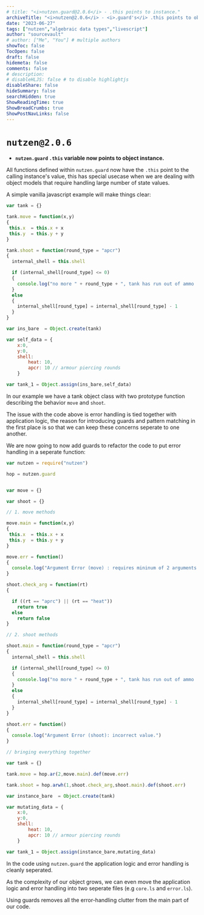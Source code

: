 ```yaml
---
# title: "<i>nutzen.guard@2.0.6</i> - .this points to instance."
archiveTitle: "<i>nutzen@2.0.6</i> - <i>.guard's</i> .this points to object data."
date: "2023-06-27"
tags: ["nutzen","algebraic data types","livescript"]
author: "sourcevault"
# author: ["Me", "You"] # multiple authors
showToc: false
TocOpen: false
draft: false
hidemeta: false
comments: false
# description:
# disableHLJS: false # to disable highlightjs
disableShare: false
hideSummary: false
searchHidden: true
ShowReadingTime: true
ShowBreadCrumbs: true
ShowPostNavLinks: false
---
```


# `nutzen@2.0.6` 
- **`nutzen.guard` `.this` variable now points to object instance.**

All functions defined within `nutzen.guard` now have the `.this` point to the calling instance's value, this has special usecase when we are dealing with object models that require handling large number of state values.

A simple vanilla javascript example will make things clear:

```js
var tank = {}

tank.move = function(x,y)
{
 this.x  = this.x + x
 this.y  = this.y + y
}

tank.shoot = function(round_type = "apcr")
{
  internal_shell = this.shell

  if (internal_shell[round_type] <= 0)
  {
    console.log("no more " + round_type + ", tank has run out of ammo !")
  }
  else
  {
    internal_shell[round_type] = internal_shell[round_type] - 1
  }
}

var ins_bare  = Object.create(tank)

var self_data = {
    x:0,
    y:0,
    shell:
        heat: 10,
        apcr: 10 // armour piercing rounds
    }

var tank_1 = Object.assign(ins_bare,self_data)

```
In our example we have a tank object class with two prototype function describing the behavior `move` and `shoot`.

The issue with the code above is error handling is tied together with application logic, the reason for introducing guards and pattern matching in the first place is so that we can keep these concerns seperate to one another.

We are now going to now add guards to refactor the code to put error handling in a seperate function:

```js
var nutzen = require("nutzen")

hop = nutzen.guard


var move = {}

var shoot = {}

// 1. move methods

move.main = function(x,y)
{
 this.x  = this.x + x
 this.y  = this.y + y
}

move.err = function()
{
  console.log("Argument Error (move) : requires mininum of 2 arguments (x,y).")
}

shoot.check_arg = function(rt)
{

  if ((rt == "aprc") || (rt == "heat"))
    return true
  else
    return false
}

// 2. shoot methods

shoot.main = function(round_type = "apcr")
{
  internal_shell = this.shell

  if (internal_shell[round_type] <= 0)
  {
    console.log("no more " + round_type + ", tank has run out of ammo !")
  }
  else
  {
    internal_shell[round_type] = internal_shell[round_type] - 1
  }
}

shoot.err = function()
{
  console.log("Argument Error (shoot): incorrect value.")
}

// bringing everything together

var tank = {}

tank.move = hop.ar(2,move.main).def(move.err)

tank.shoot = hop.arwh(1,shoot.check_arg,shoot.main).def(shoot.err)

var instance_bare  = Object.create(tank)

var mutating_data = {
    x:0,
    y:0,
    shell:
        heat: 10,
        apcr: 10 // armour piercing rounds
    }

var tank_1 = Object.assign(instance_bare,mutating_data)

```

In the code using `nutzen.guard` the application logic and error handling is cleanly seperated.

As the complexity of our object grows, we can even move the application logic and error handling into two seperate files (e.g `core.ls` and `error.ls`).

Using guards removes all the error-handling clutter from the main part of our code.